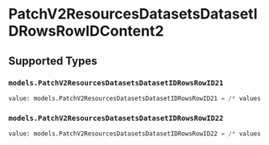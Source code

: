 # PatchV2ResourcesDatasetsDatasetIDRowsRowIDContent2


## Supported Types

### `models.PatchV2ResourcesDatasetsDatasetIDRowsRowID21`

```python
value: models.PatchV2ResourcesDatasetsDatasetIDRowsRowID21 = /* values here */
```

### `models.PatchV2ResourcesDatasetsDatasetIDRowsRowID22`

```python
value: models.PatchV2ResourcesDatasetsDatasetIDRowsRowID22 = /* values here */
```

